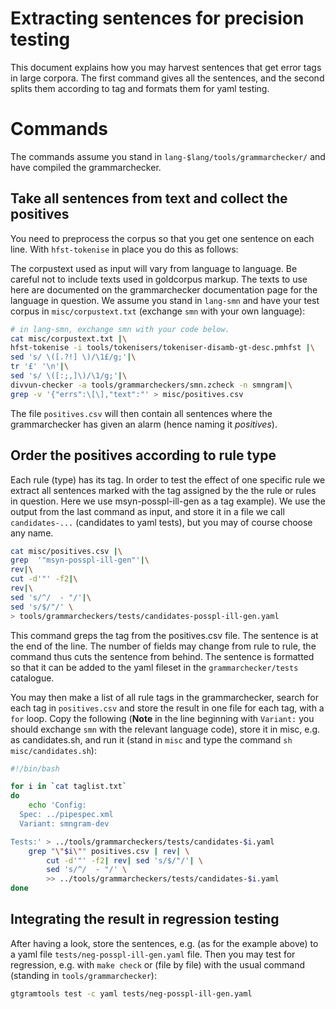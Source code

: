# Extracting sentences for precision testing

This document explains how you may harvest sentences that get error tags in large corpora. The first command gives all the sentences, and the second splits them according to tag and formats them for yaml testing.

# Commands

The commands assume you stand in `lang-$lang/tools/grammarchecker/` and have compiled the grammarchecker.

## Take all sentences from text and collect the positives

You need to preprocess the corpus so that you get one sentence on each line. With `hfst-tokenise` in place you do this as follows:

The corpustext used as input will vary from language to language. Be careful not to include texts used in goldcorpus markup. The texts to use here are documented on the grammarchecker documentation page for the language in question. We assume you stand in `lang-smn` and have your test corpus in `misc/corpustext.txt` (exchange `smn` with your own language):

```sh
# in lang-smn, exchange smn with your code below.
cat misc/corpustext.txt |\
hfst-tokenise -i tools/tokenisers/tokeniser-disamb-gt-desc.pmhfst |\
sed 's/ \([.?!] \)/\1£/g;'|\
tr '£' '\n'|\
sed 's/ \([:;,]\)/\1/g;'|\
divvun-checker -a tools/grammarcheckers/smn.zcheck -n smngram|\
grep -v '{"errs":\[\],"text":"' > misc/positives.csv
```

The file `positives.csv` will then contain all sentences where the grammarchecker has given an alarm (hence naming it _positives_).

## Order the positives according to rule type

Each rule (type) has its tag. In order to test the effect of one specific rule we extract all sentences marked with the tag assigned by the the rule or rules in question. Here we use msyn-posspl-ill-gen as a tag example). We use the output from the last command as input, and store it in a file we call `candidates-...` (candidates to yaml tests), but you may of course choose any name.

```sh
cat misc/positives.csv |\
grep  '"msyn-posspl-ill-gen"'|\
rev|\
cut -d'"' -f2|\
rev|\
sed 's/^/  - "/'|\
sed 's/$/"/' \
> tools/grammarcheckers/tests/candidates-posspl-ill-gen.yaml
```

This command greps the tag from the positives.csv file. The sentence is at the end of the line. The number of fields may change from rule to rule, the command thus cuts the sentence from behind. The sentence is formatted so that it can be added to the yaml fileset in the `grammarchecker/tests` catalogue.

You may then make a list of all rule tags in the grammarchecker, search for each tag in `positives.csv` and store the result in one file for each tag, with a `for` loop. Copy the following (**Note** in the line beginning with `Variant:` you should exchange `smn` with the relevant language code), store it in misc, e.g. as candidates.sh, and run it (stand in `misc` and type the command `sh misc/candidates.sh`):

```sh
#!/bin/bash

for i in `cat taglist.txt`
do
    echo 'Config:
  Spec: ../pipespec.xml
  Variant: smngram-dev

Tests:' > ../tools/grammarcheckers/tests/candidates-$i.yaml
    grep "\"$i\"" positives.csv | rev| \
        cut -d'"' -f2| rev| sed 's/$/"/'| \
        sed 's/^/  - "/' \
        >> ../tools/grammarcheckers/tests/candidates-$i.yaml
done
```

## Integrating the result in regression testing

After having a look, store the sentences, e.g. (as for the example above) to a yaml file `tests/neg-posspl-ill-gen.yaml` file. Then you may test for regression, e.g. with `make check` or (file by file) with the usual command (standing in `tools/grammarchecker`):

```sh
gtgramtools test -c yaml tests/neg-posspl-ill-gen.yaml
```
